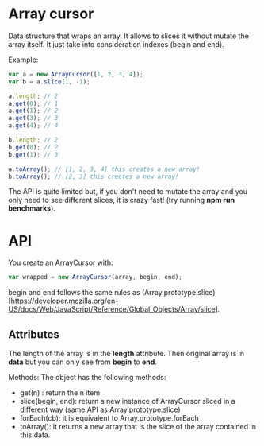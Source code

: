 Array cursor
============
Data structure that wraps an array. It allows to slices it without mutate the array itself.
It just take into consideration indexes (begin and end).

Example:
```js
var a = new ArrayCursor([1, 2, 3, 4]);
var b = a.slice(1, -1);

a.length; // 2
a.get(0); // 1
a.get(1); // 2
a.get(3); // 3
a.get(4); // 4

b.length; // 2
b.get(0); // 2
b.get(1); // 3

a.toArray(); // [1, 2, 3, 4] this creates a new array!
b.toArray(); // [2, 3] this creates a new array!
```
The API is quite limited but, if you don't need to mutate the array and you only need to see different slices, it is crazy fast! (try running **npm run benchmarks**).

API
===
You create an ArrayCursor with:
```js
var wrapped = new ArrayCursor(array, begin, end);
```
begin and end follows the same rules as (Array.prototype.slice)[https://developer.mozilla.org/en-US/docs/Web/JavaScript/Reference/Global_Objects/Array/slice].

Attributes
----------
The length of the array is in the **length** attribute.
Then original array is in **data** but you can only see from **begin** to **end**.

Methods:
The object has the following methods:
* get(n) : return the n item
* slice(begin, end): return a new instance of ArrayCursor sliced in a different way (same API as Array.prototype.slice)
* forEach(cb): it is equivalent to Array.prototype.forEach
* toArray(): it returns a new array that is the slice of the array contained in this.data.
